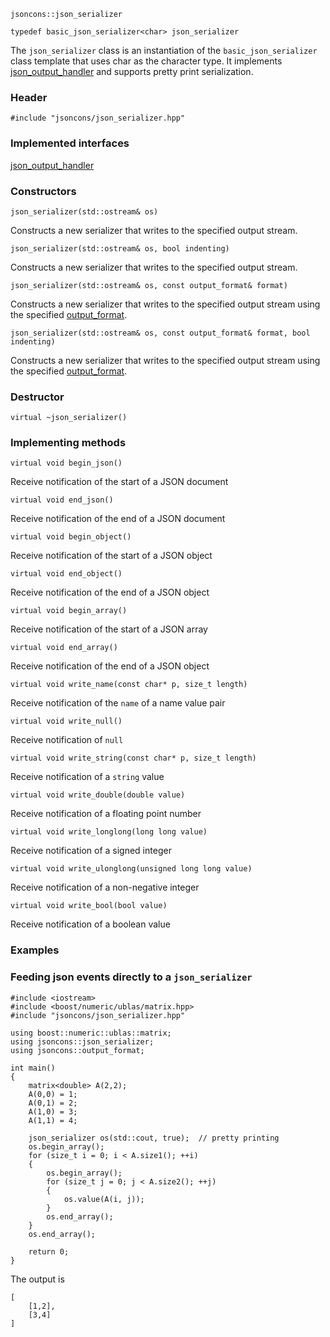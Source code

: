     jsoncons::json_serializer

    typedef basic_json_serializer<char> json_serializer

The `json_serializer` class is an instantiation of the `basic_json_serializer` class template that uses char as the character type. It implements [json_output_handler](json_output_handler) and supports pretty print serialization.

### Header

    #include "jsoncons/json_serializer.hpp"

### Implemented interfaces

[json_output_handler](json_output_handler)

### Constructors

    json_serializer(std::ostream& os)
Constructs a new serializer that writes to the specified output stream.

    json_serializer(std::ostream& os, bool indenting)
Constructs a new serializer that writes to the specified output stream.

    json_serializer(std::ostream& os, const output_format& format)
Constructs a new serializer that writes to the specified output stream using the specified [output_format](output_format).

    json_serializer(std::ostream& os, const output_format& format, bool indenting)
Constructs a new serializer that writes to the specified output stream using the specified [output_format](output_format).

### Destructor

    virtual ~json_serializer()

### Implementing methods

    virtual void begin_json()
Receive notification of the start of a JSON document

    virtual void end_json()
Receive notification of the end of a JSON document

    virtual void begin_object()
Receive notification of the start of a JSON object

    virtual void end_object()
Receive notification of the end of a JSON object

    virtual void begin_array()
Receive notification of the start of a JSON array

    virtual void end_array()
Receive notification of the end of a JSON object

    virtual void write_name(const char* p, size_t length)
Receive notification of the `name` of a name value pair

    virtual void write_null()
Receive notification of `null`

    virtual void write_string(const char* p, size_t length)
Receive notification of a `string` value

    virtual void write_double(double value)
Receive notification of a floating point number

    virtual void write_longlong(long long value)
Receive notification of a signed integer

    virtual void write_ulonglong(unsigned long long value)
Receive notification of a non-negative integer

    virtual void write_bool(bool value)
Receive notification of a boolean value

### Examples

### Feeding json events directly to a `json_serializer`

    #include <iostream>
    #include <boost/numeric/ublas/matrix.hpp>
    #include "jsoncons/json_serializer.hpp"

    using boost::numeric::ublas::matrix;
    using jsoncons::json_serializer;
    using jsoncons::output_format;

    int main()
    {
        matrix<double> A(2,2);
        A(0,0) = 1;
        A(0,1) = 2;
        A(1,0) = 3;
        A(1,1) = 4;

        json_serializer os(std::cout, true);  // pretty printing
        os.begin_array();
        for (size_t i = 0; i < A.size1(); ++i)
        {
            os.begin_array();
            for (size_t j = 0; j < A.size2(); ++j)
            {
                os.value(A(i, j));
            }
            os.end_array();
        }
        os.end_array();

        return 0;
    }

The output is

    [
        [1,2],
        [3,4]
    ]

